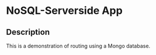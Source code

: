 # NoSQL-Serverside App

## Description

This is a demonstration of routing using a Mongo database.

